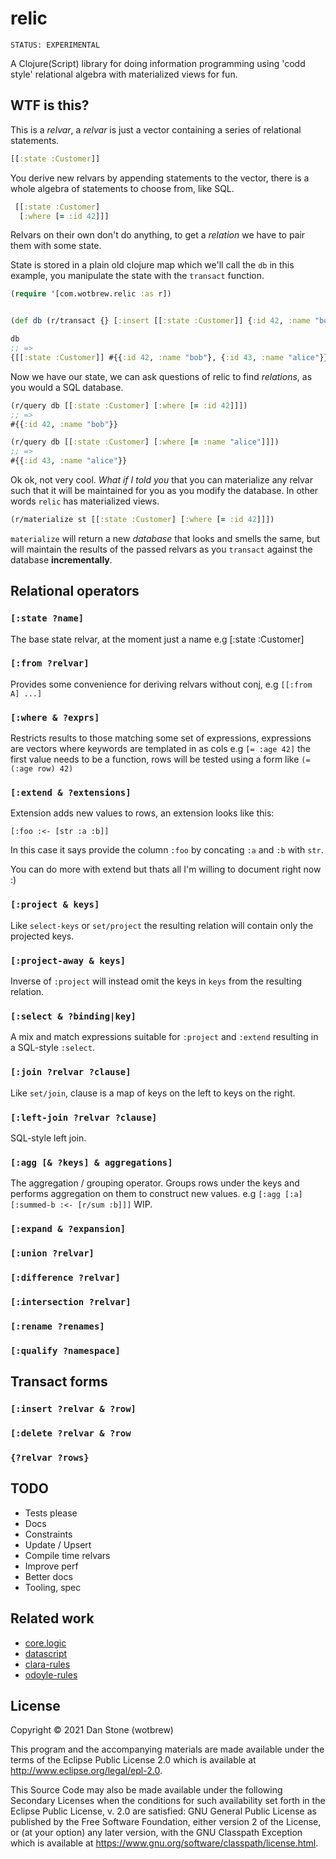# relic

`STATUS: EXPERIMENTAL`

A Clojure(Script) library for doing information programming using 'codd style' relational algebra with materialized views for fun.

## WTF is this?

This is a _relvar_, a _relvar_ is just a vector containing a series of relational statements.
``` clojure
[[:state :Customer]]
```

You derive new relvars by appending statements to the vector, there is a whole algebra of statements to choose from, like SQL.

```clojure 
 [[:state :Customer]
  [:where [= :id 42]]]
 ```

Relvars on their own don't do anything, to get a _relation_ we have to pair them with some state.

State is stored in a plain old clojure map which we'll call the `db` in this example, you manipulate the state with the `transact` function.

```clojure 
(require '[com.wotbrew.relic :as r])


(def db (r/transact {} [:insert [[:state :Customer]] {:id 42, :name "bob"} {:id 43, :name "alice"}])

db 
;; =>
{[[:state :Customer]] #{{:id 42, :name "bob"}, {:id 43, :name "alice"}}}

```

Now we have our state, we can ask questions of relic to find _relations_, as you would a SQL database.

```clojure 
(r/query db [[:state :Customer] [:where [= :id 42]]]) 
;; => 
#{{:id 42, :name "bob"}}

(r/query db [[:state :Customer] [:where [= :name "alice"]]])
;; => 
#{{:id 43, :name "alice"}}
```

Ok ok, not very cool. _What if I told you_ that you can materialize any relvar such that 
it will be maintained for you as you modify the database. In other words `relic` has materialized views.

```clojure 
(r/materialize st [[:state :Customer] [:where [= :id 42]]])
```

`materialize` will return a new _database_ that looks and smells the same, but will maintain the results
of the passed relvars as you `transact` against the database __incrementally__.

## Relational operators

### `[:state ?name]` 

The base state relvar, at the moment just a name e.g [:state :Customer]

### `[:from ?relvar]`

Provides some convenience for deriving relvars without conj, e.g `[[:from A] ...]`  

### `[:where & ?exprs]` 

Restricts results to those matching some set of expressions, expressions are vectors where keywords are templated in as cols
e.g `[= :age 42]` the first value needs to be a function, rows will be tested using a form like `(= (:age row) 42)`
  
### `[:extend & ?extensions]`

Extension adds new values to rows, an extension looks like this: 

`[:foo :<- [str :a :b]]`

In this case it says provide the column `:foo` by concating `:a` and `:b` with `str`. 

You can do more with extend but thats all I'm willing to document right now :)

### `[:project & keys]`

Like `select-keys` or `set/project` the resulting relation will contain only the projected keys.
  
### `[:project-away & keys]`  

Inverse of `:project` will instead omit the keys in `keys` from the resulting relation.

### `[:select & ?binding|key]`

A mix and match expressions suitable for `:project` and `:extend` resulting in a SQL-style `:select`.
  
### `[:join ?relvar ?clause]` 

Like `set/join`, clause is a map of keys on the left to keys on the right.
  
### `[:left-join ?relvar ?clause]`

SQL-style left join.
  
### `[:agg [& ?keys] & aggregations]`

The aggregation / grouping operator.  Groups rows under the keys and performs aggregation on them to
construct new values. e.g `[:agg [:a] [:summed-b :<- [r/sum :b]]]` WIP.
  
### `[:expand & ?expansion]`
  
### `[:union ?relvar]`
  
### `[:difference ?relvar]`
  
### `[:intersection ?relvar]`
  
### `[:rename ?renames]`
  
### `[:qualify ?namespace]`

## Transact forms 

### `[:insert ?relvar & ?row]`
### `[:delete ?relvar & ?row`
### `{?relvar ?rows}`

## TODO 

- Tests please
- Docs  
- Constraints
- Update / Upsert
- Compile time relvars  
- Improve perf
- Better docs 
- Tooling, spec

## Related work

- [core.logic](https://github.com/clojure/core.logic) 
- [datascript](https://github.com/tonsky/datascript)
- [clara-rules](https://github.com/cerner/clara-rules)
- [odoyle-rules](https://github.com/oakes/odoyle-rules)

## License

Copyright © 2021 Dan Stone (wotbrew)

This program and the accompanying materials are made available under the
terms of the Eclipse Public License 2.0 which is available at
http://www.eclipse.org/legal/epl-2.0.

This Source Code may also be made available under the following Secondary
Licenses when the conditions for such availability set forth in the Eclipse
Public License, v. 2.0 are satisfied: GNU General Public License as published by
the Free Software Foundation, either version 2 of the License, or (at your
option) any later version, with the GNU Classpath Exception which is available
at https://www.gnu.org/software/classpath/license.html.